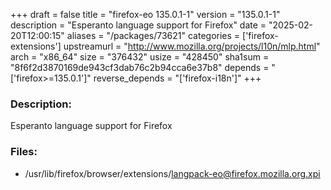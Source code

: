 +++
draft = false
title = "firefox-eo 135.0.1-1"
version = "135.0.1-1"
description = "Esperanto language support for Firefox"
date = "2025-02-20T12:00:15"
aliases = "/packages/73621"
categories = ['firefox-extensions']
upstreamurl = "http://www.mozilla.org/projects/l10n/mlp.html"
arch = "x86_64"
size = "376432"
usize = "428450"
sha1sum = "8f6f2d3870169de943cf3dab76c2b94cca6e37b8"
depends = "['firefox>=135.0.1']"
reverse_depends = "['firefox-i18n']"
+++
### Description: 
Esperanto language support for Firefox

### Files: 
* /usr/lib/firefox/browser/extensions/langpack-eo@firefox.mozilla.org.xpi
